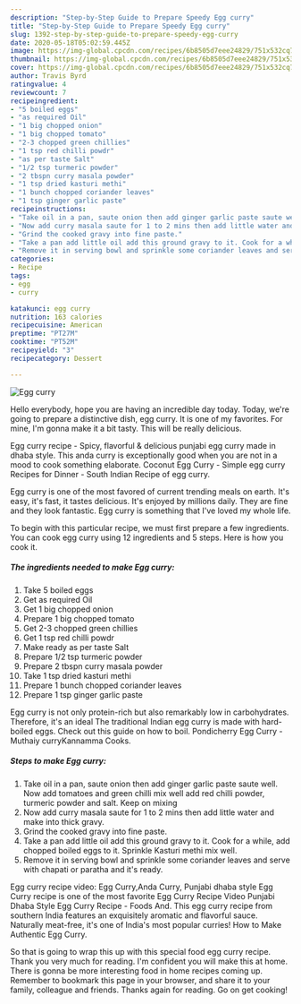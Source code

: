 ```yaml
---
description: "Step-by-Step Guide to Prepare Speedy Egg curry"
title: "Step-by-Step Guide to Prepare Speedy Egg curry"
slug: 1392-step-by-step-guide-to-prepare-speedy-egg-curry
date: 2020-05-18T05:02:59.445Z
image: https://img-global.cpcdn.com/recipes/6b8505d7eee24829/751x532cq70/egg-curry-recipe-main-photo.jpg
thumbnail: https://img-global.cpcdn.com/recipes/6b8505d7eee24829/751x532cq70/egg-curry-recipe-main-photo.jpg
cover: https://img-global.cpcdn.com/recipes/6b8505d7eee24829/751x532cq70/egg-curry-recipe-main-photo.jpg
author: Travis Byrd
ratingvalue: 4
reviewcount: 7
recipeingredient:
- "5 boiled eggs"
- "as required Oil"
- "1 big chopped onion"
- "1 big chopped tomato"
- "2-3 chopped green chillies"
- "1 tsp red chilli powdr"
- "as per taste Salt"
- "1/2 tsp turmeric powder"
- "2 tbspn curry masala powder"
- "1 tsp dried kasturi methi"
- "1 bunch chopped coriander leaves"
- "1 tsp ginger garlic paste"
recipeinstructions:
- "Take oil in a pan, saute onion then add ginger garlic paste saute well. Now add tomatoes and green chilli mix well add red chilli powder, turmeric powder and salt. Keep on mixing"
- "Now add curry masala saute for 1 to 2 mins then add little water and make into thick gravy."
- "Grind the cooked gravy into fine paste."
- "Take a pan add little oil add this ground gravy to it. Cook for a while, add chopped boiled eggs to it. Sprinkle Kasturi methi mix well."
- "Remove it in serving bowl and sprinkle some coriander leaves and serve with chapati or paratha and it&#39;s ready."
categories:
- Recipe
tags:
- egg
- curry

katakunci: egg curry 
nutrition: 163 calories
recipecuisine: American
preptime: "PT27M"
cooktime: "PT52M"
recipeyield: "3"
recipecategory: Dessert

---
```



![Egg curry](https://img-global.cpcdn.com/recipes/6b8505d7eee24829/751x532cq70/egg-curry-recipe-main-photo.jpg)

Hello everybody, hope you are having an incredible day today. Today, we're going to prepare a distinctive dish, egg curry. It is one of my favorites. For mine, I'm gonna make it a bit tasty. This will be really delicious.

Egg curry recipe - Spicy, flavorful &amp; delicious punjabi egg curry made in dhaba style. This anda curry is exceptionally good when you are not in a mood to cook something elaborate. Coconut Egg Curry - Simple egg curry Recipes for Dinner - South Indian Recipe of egg curry.

Egg curry is one of the most favored of current trending meals on earth. It's easy, it's fast, it tastes delicious. It's enjoyed by millions daily. They are fine and they look fantastic. Egg curry is something that I've loved my whole life.


To begin with this particular recipe, we must first prepare a few ingredients. You can cook egg curry using 12 ingredients and 5 steps. Here is how you cook it.

<!--inarticleads1-->

##### The ingredients needed to make Egg curry:

1. Take 5 boiled eggs
1. Get as required Oil
1. Get 1 big chopped onion
1. Prepare 1 big chopped tomato
1. Get 2-3 chopped green chillies
1. Get 1 tsp red chilli powdr
1. Make ready as per taste Salt
1. Prepare 1/2 tsp turmeric powder
1. Prepare 2 tbspn curry masala powder
1. Take 1 tsp dried kasturi methi
1. Prepare 1 bunch chopped coriander leaves
1. Prepare 1 tsp ginger garlic paste


Egg curry is not only protein-rich but also remarkably low in carbohydrates. Therefore, it&#39;s an ideal The traditional Indian egg curry is made with hard-boiled eggs. Check out this guide on how to boil. Pondicherry Egg Curry - Muthaiy curryKannamma Cooks. 

<!--inarticleads2-->

##### Steps to make Egg curry:

1. Take oil in a pan, saute onion then add ginger garlic paste saute well. Now add tomatoes and green chilli mix well add red chilli powder, turmeric powder and salt. Keep on mixing
1. Now add curry masala saute for 1 to 2 mins then add little water and make into thick gravy.
1. Grind the cooked gravy into fine paste.
1. Take a pan add little oil add this ground gravy to it. Cook for a while, add chopped boiled eggs to it. Sprinkle Kasturi methi mix well.
1. Remove it in serving bowl and sprinkle some coriander leaves and serve with chapati or paratha and it&#39;s ready.


Egg curry recipe video: Egg Curry,Anda Curry, Punjabi dhaba style Egg Curry recipe is one of the most favorite Egg Curry Recipe Video Punjabi Dhaba Style Egg Curry Recipe - Foods And. This egg curry recipe from southern India features an exquisitely aromatic and flavorful sauce. Naturally meat-free, it&#39;s one of India&#39;s most popular curries! How to Make Authentic Egg Curry. 

So that is going to wrap this up with this special food egg curry recipe. Thank you very much for reading. I'm confident you will make this at home. There is gonna be more interesting food in home recipes coming up. Remember to bookmark this page in your browser, and share it to your family, colleague and friends. Thanks again for reading. Go on get cooking!
